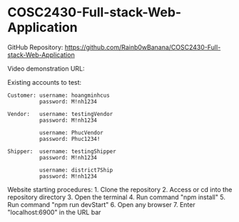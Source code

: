 # COSC2430-Full-stack-Web-Application

GitHub Repository: https://github.com/Rainb0wBanana/COSC2430-Full-stack-Web-Application

Video demonstration URL: 

Existing accounts to test:

    Customer: username: hoangminhcus
              password: M!nh1234

    Vendor:   username: testingVendor
              password: M!nh1234

              username: PhucVendor
              password: Phuc1234!

    Shipper:  username: testingShipper
              password: M!nh1234
              
              username: district7Ship
              password: M!nh1234

Website starting procedures:
    1. Clone the repository
    2. Access or cd into the repository directory
    3. Open the terminal
    4. Run command "npm install"
    5. Run command "npm run devStart"
    6. Open any browser
    7. Enter "localhost:6900" in the URL bar